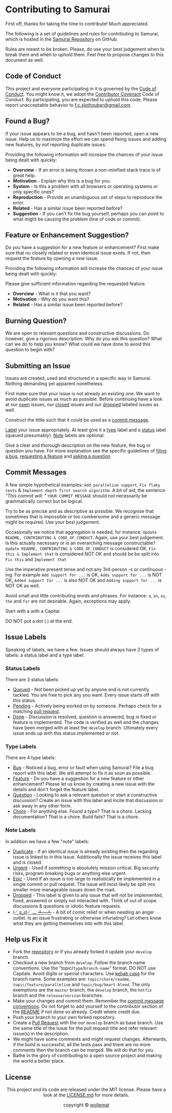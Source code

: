 # Contributing to Samurai

First off, thanks for taking the time to contribute! Much appreciated.

The following is a set of guidelines and rules for contributing to Samurai, which is hosted in the [Samurai Repository](https://github.com/wollemat/samurai) on GitHub.

Rules are meant to be broken.
Please, do use your best judgement when to break them and when to uphold them.
Feel free to propose changes to this document as well.

## Code of Conduct

This project and everyone participating in it is governed by the [Code of Conduct](CODE_OF_CONDUCT.md).
You might know it, we adopt the [Contributor Covenant](https://www.contributor-covenant.org/) Code of Conduct.
By participating, you are expected to uphold this code.
Please report unacceptable behavior to [f.c.slothouber@gmail.com](mailto:f.c.slothouber@gmail.com).

## Found a Bug?

If your issue appears to be a bug, and hasn't been reported, open a new issue. Help us to maximize
the effort we can spend fixing issues and adding new features, by not reporting duplicate issues.

Providing the following information will increase the chances of your issue being dealt with quickly:

* **Overview** -
If an error is being thrown a non-minified stack trace is of great help.
* **Motivation** -
Explain why this is a bug for you.
* **System** -
Is this a problem with all browsers or operating systems or only specific ones?
* **Reproduction** -
Provide an unambiguous set of steps to reproduce the error.
* **Related** -
Has a similar issue been reported before?
* **Suggestion** -
If you can't fix the bug yourself, perhaps you can point to what might be causing the problem (line of code or commit).

## Feature or Enhancement Suggestion?

Do you have a suggestion for a new feature or enhancement?
First make sure that no closely related or even identical issue exists.
If not, then request the feature by opening a new issue.

Providing the following information will increase the chances of your issue being dealt with quickly:

Please give sufficient information regarding the requested feature.

* **Overview** -
What is it that you want?
* **Motivation** -
Why do you want this?
* **Related** -
Has a similar issue been reported before?

## Burning Question?

We are open to relevant questions and constructive discussions.
Do however, give a rigorous description.
Why do you ask this question?
What can we do to help you know?
What could we have done to avoid this question to begin with?

## Submitting an Issue

Issues are created, used and structured in a specific way in Samurai.
Nothing demanding yet apparent nonetheless.

First make sure that your issue is not already an existing one.
We want to avoid duplicate issues as much as possible.
Before continuing have a look at our [open](https://github.com/wollemat/samurai/issues) issues, our [closed](https://github.com/wollemat/samurai/issues?q=is%3Aissue+is%3Aclosed) issues and our [dropped](https://github.com/wollemat/samurai/issues?q=is%3Aissue+label%3A%22note%3A+dropped%22+) labeled issues as well.

Construct the tittle such that it could be used as a [commit message](#commit-messages).

[Label](#issue-labels) your issue appropriately.
At least give it a [type](#type-labels) label and a [status](#status-labels) label (queued presumably).
[Note](#note-labels) labels are optional.

Give a clear and thorough description on the new feature, the bug or question you have.
For more explanation see the specific guidelines of [filing a bug](#found-a-bug), [requesting a feature](#feature-or-enhancement-suggestion) and [asking a question](#burning-question)

## Commit Messages

A few simple hypothetical examples: `Add parallelism support`, `Fix flaky tests` & `Implement depth first search algorithm`.
A bit of aid, the sentence *"This commit will: "* `YOUR COMMIT MESSAGE` should not necessarily be grammatically correct but be logical.

Try to be as precise and as descriptive as possible.
We recognise that sometimes that is impossible or too cumbersome and a generic message might be required.
Use your best judgement.

Occasionally we notice that aggregation is needed, for instance: `Update README, CONTRIBUTING & CODE_OF_CONDUCT`.
Again, use your best judgement.
Is this actually necessary or is an overarching message constructable?
`Update README, CONTRIBUTING & CODE_OF_CONDUCT` is considered OK.
`Fix this & Implement that` is considered NOT OK and should be be split into `Fix this` and `Implement that`

Use the imperative present tense and not any 3rd-person -s or continuous -ing.
For example `Add support for ...` is OK, `Adds support for ...` is NOT OK, `Added support for ...` is also NOT OK and `Adding support for ...` is NOT OK as well.

Avoid small and little contributing words and phrases.
For instance: `a`, `an`, `as`, `the` and `for` are not desirable.
Again, exceptions may apply.

Start with a with a Capital.

DO NOT put a dot (.) at the end.

## Issue Labels

Speaking of labels, we have a few. Issues should always have 2 types of labels: a status label and a type label.

### Status Labels

There are 3 status labels:

* [Queued](https://github.com/wollemat/samurai/issues?q=label%3A%22status%3A+queued%22+) -
Not been picked up yet by anyone and is not currently tackled.
You are free to pick any you want.
Every issue starts off with this status.
* [Pending](https://github.com/wollemat/samurai/issues?q=label%3A%22status%3A+pending%22+) -
Actively being worked on by someone.
Perhaps check for a matching [pull request](https://github.com/wollemat/samurai/pulls).
* [Done](https://github.com/wollemat/samurai/issues?q=label%3A%22status%3A+done%22+) -
Discussion is resolved, question is answered, bug is fixed or feature is implemented.
The code is verified as well and the changes have been merged with at least the `develop` branch.
Ultimately every issue ends up with this status implemented or not.

### Type Labels

There are 4 type labels:

* [Bug](https://github.com/wollemat/samurai/issues?q=label%3A%22type%3A+bug%22+) -
Noticed a bug, error or fault when using Samurai?
File a bug report with this label.
We will attempt to fix it as soon as possible.
* [Feature](https://github.com/wollemat/samurai/issues?q=label%3A%22type%3A+feature%22+) -
Do you have a suggestion for a new feature or other enhancement?
Please let us know by creating a new issue with the details and don't forget the feature label.
* [Question](https://github.com/wollemat/samurai/issues?q=label%3A%22type%3A+question%22+) -
Looking to ask a relevant question or start a constructive discussion?
Create an issue with this label and incite that discussion or ask away in any other form.
* [Chore](https://github.com/wollemat/samurai/issues?q=label%3A%22type%3A+chore%22+) -
For anything else.
Found a typo? That is a chore.
Lacking documentation? That is a chore.
Build fails? That is a chore.

### Note Labels

In addition we have a few "note" labels:

* [Duplicate](https://github.com/wollemat/samurai/issues?q=label%3A%22note%3A+duplicate%22+) -
If an identical issue is already existing then the regarding issue is linked to in this issue.
Additionally the issue receives this label and is closed.
* [Urgent](https://github.com/wollemat/samurai/issues?q=label%3A%22note%3A+urgent%22+) -
Used if something is absolutely mission critical.
Big security risks, program breaking bugs or anything else urgent.
* [Epic](https://github.com/wollemat/samurai/issues?q=label%3A%22note%3A+epic%22+) -
Used if an issue is too large to realistically be implemented in a single commit or pull request.
The issue will most likely be split into smaller more manageable issues down the road.
* [Dropped](https://github.com/wollemat/samurai/issues?q=label%3A%22note%3A+dropped%22+) -
This label is given to any issue that will not be implemented, fixed, answered or simply not interacted with.
Think of out of scope discussions & questions or idiotic feature requests.
* [(╯ಠ_ಠ)╯︵ ┻━┻](https://github.com/wollemat/samurai/issues?q=label%3A%22note%3A+%28%E2%95%AF%E0%B2%A0_%E0%B2%A0%29%E2%95%AF%EF%B8%B5+%E2%94%BB%E2%94%81%E2%94%BB%22+) -
A bit of comic relief or when needing an anger outlet.
Is an issue frustrating or otherwise infuriating?
Let others know what they are getting themselves into with this label.

## Help us Fix it

* Fork the [repository](https://github.com/wollemat/samurai) or if you already forked it update your `develop` branch.
* Checkout a new branch from `develop`. Follow the branch name conventions. Use the "topic/`type`/`branch-name`" format.
DO NOT use Capitals.
Avoid digits or special characters.
Use [kebab case](https://en.wikipedia.org/wiki/Letter_case#Special_case_styles) for the branch name.
Some examples are: `topic/chore/readme`, `topic/feature/parallelism` and `topic/bug/heart-bleed`.
The only exemptions are the `master` branch, the `develop` branch, the `hotfix` branch and the `release/version` branches.
* Make your changes and commit them.
Remember the [commit message conventions](#commit-messages).
Do not forget to add yourself to the contributor section of the [README](README.md) if not done so already.
Credit where credit due.
* Push your branch to your own forked repository.
* Create a [Pull Request](https://github.com/wollemat/samurai/compare) with the our `develop` branch as base branch.
Use the same title of the issue for the pull request title and refer relevant issue(s) in the description.
* We might have some comments and might request changes.
Afterwards, if the build is successful, all the tests pass and there are no more comments then the branch can be merged.
We will do that for you.
* Bathe in the glory of contributing to a open source project and making the world a better place.

## License

<p align="center">This project and its code are released under the MIT license. Please have a look at the <a href="LICENSE.md">LICENSE.md</a> for more details.</p>
<p align="center">copyright © <a href="https://github.com/wollemat">wollemat</a></p>
